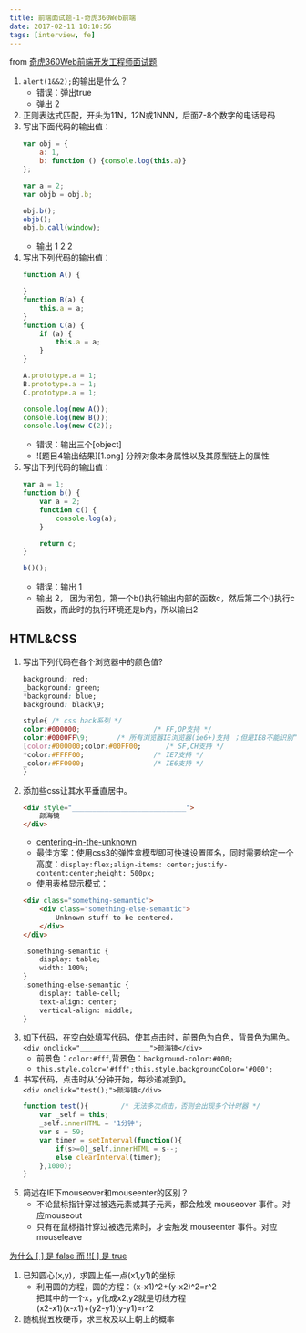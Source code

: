 ```yaml
---
title: 前端面试题-1-奇虎360Web前端
date: 2017-02-11 10:10:56
tags: [interview, fe]
---
```



from [奇虎360Web前端开发工程师面试题](http://yanhaijing.com/work/2015/06/26/find-job-of-360/)

1. `alert(1&&2);`的输出是什么？
    - 错误：弹出true
    - 弹出 2
2. 正则表达式匹配，开头为11N，12N或1NNN，后面7-8个数字的电话号码
3. 写出下面代码的输出值：
    ```js
    var obj = {
        a: 1,
        b: function () {console.log(this.a)}
    };

    var a = 2;
    var objb = obj.b;

    obj.b();
    objb();
    obj.b.call(window);
    ```
    - 输出 1 2 2
4. 写出下列代码的输出值：
    ```js
    function A() {

    }
    function B(a) {
        this.a = a;
    }
    function C(a) {
        if (a) {
            this.a = a;
        }
    }

    A.prototype.a = 1;
    B.prototype.a = 1;
    C.prototype.a = 1;

    console.log(new A());
    console.log(new B());
    console.log(new C(2));
    ```
    - 错误：输出三个[object]
    - ![题目4输出结果][1.png] 分辨对象本身属性以及其原型链上的属性
5. 写出下列代码的输出值：
    ```js
    var a = 1;
    function b() {
        var a = 2;
        function c() {
            console.log(a);
        }

        return c;
    }

    b()();
    ```
    - 错误：输出 1
    - 输出 2， 因为闭包，第一个b()执行输出内部的函数c，然后第二个()执行c函数，而此时的执行环境还是b内，所以输出2

## HTML&CSS ##
1. 写出下列代码在各个浏览器中的颜色值?
    ```css
    background: red;
    _background: green;
    *background: blue;
    background: black\9;
    ```
    ```css
    style{ /* css hack系列 */
    color:#000000;                  /* FF,OP支持 */
    color:#0000FF\9;       /* 所有浏览器IE浏览器(ie6+)支持 ；但是IE8不能识别“*”和“_”的css hack；所以我们可以这样写hack */
    [color:#000000;color:#00FF00;      /* SF,CH支持 */
    *color:#FFFF00;                 /* IE7支持 */
    _color:#FF0000;                 /* IE6支持 */
    }
    ```
2. 添加些css让其水平垂直居中。
    ```html
    <div style="____________________________">
        颜海镜
    </div>
    ```
    - [centering-in-the-unknown](https://css-tricks.com/centering-in-the-unknown/)
    - 最佳方案：使用css3的弹性盒模型即可快速设置匿名，同时需要给定一个高度：`display:flex;align-items: center;justify-content:center;height: 500px;`
    - 使用表格显示模式：
    ```html
    <div class="something-semantic">
        <div class="something-else-semantic">
            Unknown stuff to be centered.
        </div>
    </div>

    .something-semantic {
        display: table;
        width: 100%;
    }
    .something-else-semantic {
        display: table-cell;
        text-align: center;
        vertical-align: middle;
    }
    ```
3. 如下代码，在空白处填写代码，使其点击时，前景色为白色，背景色为黑色。  
    `<div onclick="_________________">颜海镜</div>`
    - 前景色：`color:#fff`,背景色：`background-color:#000;`
    - `this.style.color='#fff';this.style.backgroundColor='#000';`
4. 书写代码，点击时从1分钟开始，每秒递减到0。  
    `<div onclick="test();">颜海镜</div>`
    ```js
    function test(){        /* 无法多次点击，否则会出现多个计时器 */
        var _self = this;
        _self.innerHTML = '1分钟';
        var s = 59;
        var timer = setInterval(function(){
            if(s>=0)_self.innerHTML = s--;
            else clearInterval(timer);  		
        },1000);  
    }
    ```
5. 简述在IE下mouseover和mouseenter的区别？
    - 不论鼠标指针穿过被选元素或其子元素，都会触发 mouseover 事件。对应mouseout
    - 只有在鼠标指针穿过被选元素时，才会触发 mouseenter 事件。对应mouseleave

[为什么 [ ] 是 false 而 !![ ] 是 true](https://www.h5jun.com/post/why-false-why-true.html)

1. 已知圆心(x,y)，求圆上任一点(x1,y1)的坐标
    - 利用圆的方程，圆的方程：（x-x1)^2+(y-x2)^2=r^2  
    把其中的一个x，y化成x2,y2就是切线方程  
    (x2-x1)(x-x1)+(y2-y1)(y-y1)=r^2  
2. 随机抛五枚硬币，求三枚及以上朝上的概率


